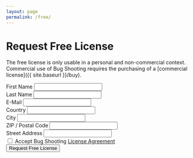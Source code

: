 ```yaml
---
layout: page
permalink: /free/
---
```


# Request Free License

The free license is only usable in a personal and non-commercial context. Commercial use of Bug Shooting requires the purchasing of a [commercial license]({{ site.baseurl }}/buy).

<form method="POST" action="https://Services.bugshooting.com/rest/freelicense">
  <div class="mb-3">
    <label for="firstname" class="form-label">First Name</label>
    <input class="form-control" type="text" required name="firstname" >
  </div>
  <div class="mb-3">
    <label for="lastname" class="form-label">Last Name</label>
    <input class="form-control" type="text" required name="lastname">
  </div>
  <div class="mb-3">
    <label for="email" class="form-label">E-Mail</label>
    <input class="form-control" type="email" required name="email">
  </div>
  <div class="mb-3">
    <label for="country" class="form-label">Country</label>
    <input class="form-control" type="text" required name="country">
  </div>
  <div class="mb-3">
    <label for="city" class="form-label">City</label>
    <input class="form-control" type="text" required name="city">
  </div>
  <div class="mb-3">
    <label for="zip" class="form-label">ZIP / Postal Code</label>
    <input class="form-control" type="text" required name="zip">
  </div>
  <div class="mb-3">
    <label for="street" class="form-label">Street Address</label>
    <input class="form-control" type="text" required name="street">
  </div>
  <div class="mb-3 form-check">
    <input class="form-check-input" type="checkbox" required name="agreement">
    <label class="form-check-label" for="agreement">Accept Bug Shooting <a href="{{ site.baseurl }}/agreement" target="_blank">License Agreement</a></label>
  </div>
  <button class="btn btn-lg btn-primary btn-block" type="submit">Request Free License</button>
</form>
